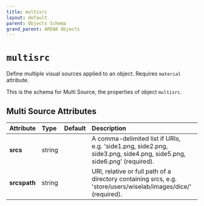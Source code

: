 ```yaml
---
title: multisrc
layout: default
parent: Objects Schema
grand_parent: ARENA Objects
---
```


<!--CAUTION: This file is autogenerated from https://github.com/arenaxr/arena-schemas. Changes made here may be overwritten.-->


`multisrc`
==========


Define multiple visual sources applied to an object. Requires `material` attribute.

This is the schema for Multi Source, the properties of object `multisrc`.

Multi Source Attributes
------------------------

|Attribute|Type|Default|Description|Required|
| :--- | :--- | :--- | :--- | :--- |
|**srcs**|string||A comma-delimited list if URIs, e.g. 'side1.png, side2.png, side3.png, side4.png, side5.png, side6.png' (required).|Yes|
|**srcspath**|string||URI, relative or full path of a directory containing srcs, e.g. 'store/users/wiselab/images/dice/' (required).|Yes|
